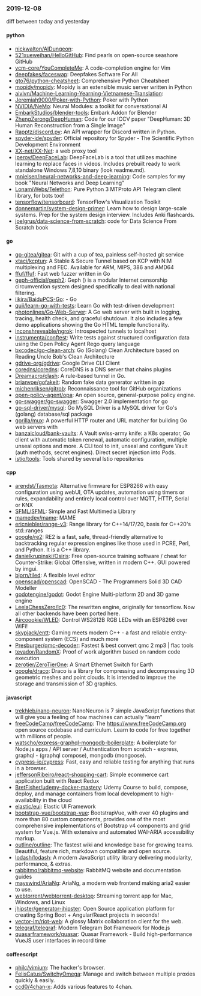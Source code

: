 ### 2019-12-08
diff between today and yesterday

#### python
* [nickwalton/AIDungeon](https://github.com/nickwalton/AIDungeon): 
* [521xueweihan/HelloGitHub](https://github.com/521xueweihan/HelloGitHub): Find pearls on open-source seashore  GitHub 
* [ycm-core/YouCompleteMe](https://github.com/ycm-core/YouCompleteMe): A code-completion engine for Vim
* [deepfakes/faceswap](https://github.com/deepfakes/faceswap): Deepfakes Software For All
* [gto76/python-cheatsheet](https://github.com/gto76/python-cheatsheet): Comprehensive Python Cheatsheet
* [mopidy/mopidy](https://github.com/mopidy/mopidy): Mopidy is an extensible music server written in Python
* [aivivn/Machine-Learning-Yearning-Vietnamese-Translation](https://github.com/aivivn/Machine-Learning-Yearning-Vietnamese-Translation): 
* [Jeremiah9000/Poker-with-Python](https://github.com/Jeremiah9000/Poker-with-Python): Poker with Python
* [NVIDIA/NeMo](https://github.com/NVIDIA/NeMo): Neural Modules: a toolkit for conversational AI
* [EmbarkStudios/blender-tools](https://github.com/EmbarkStudios/blender-tools):  Embark Addon for Blender
* [ZhengZerong/DeepHuman](https://github.com/ZhengZerong/DeepHuman): Code for our ICCV paper "DeepHuman: 3D Human Reconstruction from a Single Image"
* [Rapptz/discord.py](https://github.com/Rapptz/discord.py): An API wrapper for Discord written in Python.
* [spyder-ide/spyder](https://github.com/spyder-ide/spyder): Official repository for Spyder - The Scientific Python Development Environment
* [XX-net/XX-Net](https://github.com/XX-net/XX-Net): a web proxy tool
* [iperov/DeepFaceLab](https://github.com/iperov/DeepFaceLab): DeepFaceLab is a tool that utilizes machine learning to replace faces in videos. Includes prebuilt ready to work standalone Windows 7,8,10 binary (look readme.md).
* [mnielsen/neural-networks-and-deep-learning](https://github.com/mnielsen/neural-networks-and-deep-learning): Code samples for my book "Neural Networks and Deep Learning"
* [LonamiWebs/Telethon](https://github.com/LonamiWebs/Telethon): Pure Python 3 MTProto API Telegram client library, for bots too!
* [tensorflow/tensorboard](https://github.com/tensorflow/tensorboard): TensorFlow's Visualization Toolkit
* [donnemartin/system-design-primer](https://github.com/donnemartin/system-design-primer): Learn how to design large-scale systems. Prep for the system design interview. Includes Anki flashcards.
* [joelgrus/data-science-from-scratch](https://github.com/joelgrus/data-science-from-scratch): code for Data Science From Scratch book

#### go
* [go-gitea/gitea](https://github.com/go-gitea/gitea): Git with a cup of tea, painless self-hosted git service
* [xtaci/kcptun](https://github.com/xtaci/kcptun): A Stable & Secure Tunnel based on KCP with N:M multiplexing and FEC. Available for ARM, MIPS, 386 and AMD64
* [ffuf/ffuf](https://github.com/ffuf/ffuf): Fast web fuzzer written in Go
* [geph-official/geph2](https://github.com/geph-official/geph2): Geph () is a modular Internet censorship circumvention system designed specifically to deal with national filtering.
* [iikira/BaiduPCS-Go](https://github.com/iikira/BaiduPCS-Go):  - Go
* [quii/learn-go-with-tests](https://github.com/quii/learn-go-with-tests): Learn Go with test-driven development
* [photonlines/Go-Web-Server](https://github.com/photonlines/Go-Web-Server): A Go web server with built in logging, tracing, health check, and graceful shutdown. It also includes a few demo applications showing the Go HTML temple functionality.
* [inconshreveable/ngrok](https://github.com/inconshreveable/ngrok): Introspected tunnels to localhost
* [instrumenta/conftest](https://github.com/instrumenta/conftest): Write tests against structured configuration data using the Open Policy Agent Rego query language
* [bxcodec/go-clean-arch](https://github.com/bxcodec/go-clean-arch): Go (Golang) Clean Architecture based on Reading Uncle Bob's Clean Architecture
* [gdrive-org/gdrive](https://github.com/gdrive-org/gdrive): Google Drive CLI Client
* [coredns/coredns](https://github.com/coredns/coredns): CoreDNS is a DNS server that chains plugins
* [Dreamacro/clash](https://github.com/Dreamacro/clash): A rule-based tunnel in Go.
* [brianvoe/gofakeit](https://github.com/brianvoe/gofakeit): Random fake data generator written in go
* [michenriksen/gitrob](https://github.com/michenriksen/gitrob): Reconnaissance tool for GitHub organizations
* [open-policy-agent/opa](https://github.com/open-policy-agent/opa): An open source, general-purpose policy engine.
* [go-swagger/go-swagger](https://github.com/go-swagger/go-swagger): Swagger 2.0 implementation for go
* [go-sql-driver/mysql](https://github.com/go-sql-driver/mysql): Go MySQL Driver is a MySQL driver for Go's (golang) database/sql package
* [gorilla/mux](https://github.com/gorilla/mux): A powerful HTTP router and URL matcher for building Go web servers with 
* [banzaicloud/bank-vaults](https://github.com/banzaicloud/bank-vaults): A Vault swiss-army knife: a K8s operator, Go client with automatic token renewal, automatic configuration, multiple unseal options and more. A CLI tool to init, unseal and configure Vault (auth methods, secret engines). Direct secret injection into Pods.
* [istio/tools](https://github.com/istio/tools): Tools shared by several Istio repositories

#### cpp
* [arendst/Tasmota](https://github.com/arendst/Tasmota): Alternative firmware for ESP8266 with easy configuration using webUI, OTA updates, automation using timers or rules, expandability and entirely local control over MQTT, HTTP, Serial or KNX
* [SFML/SFML](https://github.com/SFML/SFML): Simple and Fast Multimedia Library
* [mamedev/mame](https://github.com/mamedev/mame): MAME
* [ericniebler/range-v3](https://github.com/ericniebler/range-v3): Range library for C++14/17/20, basis for C++20's std::ranges
* [google/re2](https://github.com/google/re2): RE2 is a fast, safe, thread-friendly alternative to backtracking regular expression engines like those used in PCRE, Perl, and Python. It is a C++ library.
* [danielkrupinski/Osiris](https://github.com/danielkrupinski/Osiris): Free open-source training software / cheat for Counter-Strike: Global Offensive, written in modern C++. GUI powered by imgui.
* [bjorn/tiled](https://github.com/bjorn/tiled): A flexible level editor
* [openscad/openscad](https://github.com/openscad/openscad): OpenSCAD - The Programmers Solid 3D CAD Modeller
* [godotengine/godot](https://github.com/godotengine/godot): Godot Engine  Multi-platform 2D and 3D game engine
* [LeelaChessZero/lc0](https://github.com/LeelaChessZero/lc0): The rewritten engine, originally for tensorflow. Now all other backends have been ported here.
* [Aircoookie/WLED](https://github.com/Aircoookie/WLED): Control WS2812B RGB LEDs with an ESP8266 over WiFi!
* [skypjack/entt](https://github.com/skypjack/entt): Gaming meets modern C++ - a fast and reliable entity-component system (ECS) and much more
* [Presburger/qmc-decoder](https://github.com/Presburger/qmc-decoder): Fastest & best convert qmc 2 mp3 | flac tools
* [tevador/RandomX](https://github.com/tevador/RandomX): Proof of work algorithm based on random code execution
* [zerotier/ZeroTierOne](https://github.com/zerotier/ZeroTierOne): A Smart Ethernet Switch for Earth
* [google/draco](https://github.com/google/draco): Draco is a library for compressing and decompressing 3D geometric meshes and point clouds. It is intended to improve the storage and transmission of 3D graphics.

#### javascript
* [trekhleb/nano-neuron](https://github.com/trekhleb/nano-neuron):  NanoNeuron is 7 simple JavaScript functions that will give you a feeling of how machines can actually "learn"
* [freeCodeCamp/freeCodeCamp](https://github.com/freeCodeCamp/freeCodeCamp): The https://www.freeCodeCamp.org open source codebase and curriculum. Learn to code for free together with millions of people.
* [watscho/express-graphql-mongodb-boilerplate](https://github.com/watscho/express-graphql-mongodb-boilerplate): A boilerplate for Node.js apps / API server / Authentication from scratch - express, graphql - (graphql compose), mongodb (mongoose).
* [cypress-io/cypress](https://github.com/cypress-io/cypress): Fast, easy and reliable testing for anything that runs in a browser.
* [jeffersonRibeiro/react-shopping-cart](https://github.com/jeffersonRibeiro/react-shopping-cart):  Simple ecommerce cart application built with React Redux
* [BretFisher/udemy-docker-mastery](https://github.com/BretFisher/udemy-docker-mastery): Udemy Course to build, compose, deploy, and manage containers from local development to high-availability in the cloud
* [elastic/eui](https://github.com/elastic/eui): Elastic UI Framework 
* [bootstrap-vue/bootstrap-vue](https://github.com/bootstrap-vue/bootstrap-vue): BootstrapVue, with over 40 plugins and more than 80 custom components, provides one of the most comprehensive implementations of Bootstrap v4 components and grid system for Vue.js. With extensive and automated WAI-ARIA accessibility markup.
* [outline/outline](https://github.com/outline/outline): The fastest wiki and knowledge base for growing teams. Beautiful, feature rich, markdown compatible and open source.
* [lodash/lodash](https://github.com/lodash/lodash): A modern JavaScript utility library delivering modularity, performance, & extras.
* [rabbitmq/rabbitmq-website](https://github.com/rabbitmq/rabbitmq-website): RabbitMQ website and documentation guides
* [mayswind/AriaNg](https://github.com/mayswind/AriaNg): AriaNg, a modern web frontend making aria2 easier to use.
* [webtorrent/webtorrent-desktop](https://github.com/webtorrent/webtorrent-desktop):  Streaming torrent app for Mac, Windows, and Linux
* [jhipster/generator-jhipster](https://github.com/jhipster/generator-jhipster): Open Source application platform for creating Spring Boot + Angular/React projects in seconds!
* [vector-im/riot-web](https://github.com/vector-im/riot-web): A glossy Matrix collaboration client for the web.
* [telegraf/telegraf](https://github.com/telegraf/telegraf): Modern Telegram Bot Framework for Node.js
* [quasarframework/quasar](https://github.com/quasarframework/quasar): Quasar Framework - Build high-performance VueJS user interfaces in record time

#### coffeescript
* [philc/vimium](https://github.com/philc/vimium): The hacker's browser.
* [FelisCatus/SwitchyOmega](https://github.com/FelisCatus/SwitchyOmega): Manage and switch between multiple proxies quickly & easily.
* [ccd0/4chan-x](https://github.com/ccd0/4chan-x): Adds various features to 4chan.
